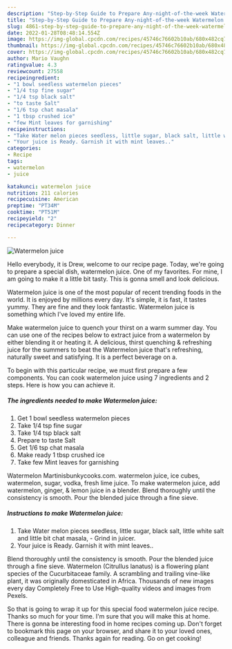 ```yaml
---
description: "Step-by-Step Guide to Prepare Any-night-of-the-week Watermelon juice"
title: "Step-by-Step Guide to Prepare Any-night-of-the-week Watermelon juice"
slug: 4861-step-by-step-guide-to-prepare-any-night-of-the-week-watermelon-juice
date: 2022-01-28T08:48:14.554Z
image: https://img-global.cpcdn.com/recipes/45746c76602b10ab/680x482cq70/watermelon-juice-recipe-main-photo.jpg
thumbnail: https://img-global.cpcdn.com/recipes/45746c76602b10ab/680x482cq70/watermelon-juice-recipe-main-photo.jpg
cover: https://img-global.cpcdn.com/recipes/45746c76602b10ab/680x482cq70/watermelon-juice-recipe-main-photo.jpg
author: Mario Vaughn
ratingvalue: 4.3
reviewcount: 27558
recipeingredient:
- "1 bowl seedless watermelon pieces"
- "1/4 tsp fine sugar"
- "1/4 tsp black salt"
- "to taste Salt"
- "1/6 tsp chat masala"
- "1 tbsp crushed ice"
- "few Mint leaves for garnishing"
recipeinstructions:
- "Take Water melon pieces seedless, little sugar, black salt, little white salt and little bit chat masala, Grind in juicer."
- "Your juice is Ready. Garnish it with mint leaves.."
categories:
- Recipe
tags:
- watermelon
- juice

katakunci: watermelon juice 
nutrition: 211 calories
recipecuisine: American
preptime: "PT34M"
cooktime: "PT51M"
recipeyield: "2"
recipecategory: Dinner

---
```



![Watermelon juice](https://img-global.cpcdn.com/recipes/45746c76602b10ab/680x482cq70/watermelon-juice-recipe-main-photo.jpg)

Hello everybody, it is Drew, welcome to our recipe page. Today, we're going to prepare a special dish, watermelon juice. One of my favorites. For mine, I am going to make it a little bit tasty. This is gonna smell and look delicious.

Watermelon juice is one of the most popular of recent trending foods in the world. It is enjoyed by millions every day. It's simple, it is fast, it tastes yummy. They are fine and they look fantastic. Watermelon juice is something which I've loved my entire life.

Make watermelon juice to quench your thirst on a warm summer day. You can use one of the recipes below to extract juice from a watermelon by either blending it or heating it. A delicious, thirst quenching &amp; refreshing juice for the summers to beat the Watermelon juice that&#39;s refreshing, naturally sweet and satisfying. It is a perfect beverage on a.


To begin with this particular recipe, we must first prepare a few components. You can cook watermelon juice using 7 ingredients and 2 steps. Here is how you can achieve it.

<!--inarticleads1-->

##### The ingredients needed to make Watermelon juice:

1. Get 1 bowl seedless watermelon pieces
1. Take 1/4 tsp fine sugar
1. Take 1/4 tsp black salt
1. Prepare to taste Salt
1. Get 1/6 tsp chat masala
1. Make ready 1 tbsp crushed ice
1. Take few Mint leaves for garnishing


Watermelon Martinisbunkycooks.com. watermelon juice, ice cubes, watermelon, sugar, vodka, fresh lime juice. To make watermelon juice, add watermelon, ginger, &amp; lemon juice in a blender. Blend thoroughly until the consistency is smooth. Pour the blended juice through a fine sieve. 

<!--inarticleads2-->

##### Instructions to make Watermelon juice:

1. Take Water melon pieces seedless, little sugar, black salt, little white salt and little bit chat masala, - Grind in juicer.
1. Your juice is Ready. Garnish it with mint leaves..


Blend thoroughly until the consistency is smooth. Pour the blended juice through a fine sieve. Watermelon (Citrullus lanatus) is a flowering plant species of the Cucurbitaceae family. A scrambling and trailing vine-like plant, it was originally domesticated in Africa. Thousands of new images every day Completely Free to Use High-quality videos and images from Pexels. 

So that is going to wrap it up for this special food watermelon juice recipe. Thanks so much for your time. I'm sure that you will make this at home. There is gonna be interesting food in home recipes coming up. Don't forget to bookmark this page on your browser, and share it to your loved ones, colleague and friends. Thanks again for reading. Go on get cooking!
